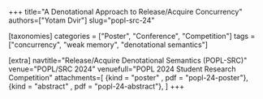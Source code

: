 +++
title="A Denotational Approach to Release/Acquire Concurrency"
authors=["Yotam Dvir"]
slug="popl-src-24"

[taxonomies]
categories = ["Poster", "Conference", "Competition"]
tags = ["concurrency", "weak memory", "denotational semantics"]

[extra]
navtitle="Release/Acquire Denotational Semantics (POPL-SRC)"
venue="POPL/SRC 2024"
venuefull="POPL 2024 Student Research Competition"
attachments=[
  {kind = "poster"      , pdf = "popl-24-poster"},
  {kind = "abstract"    , pdf = "popl-24-abstract"},
]
+++
